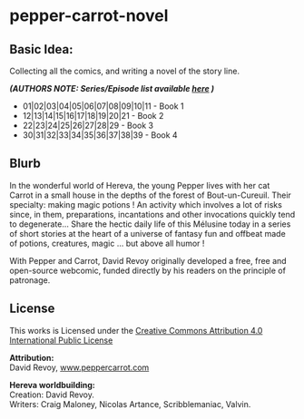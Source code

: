 # pepper-carrot-novel

## Basic Idea:
Collecting all the comics, and writing a novel of the story line.

*****(AUTHORS NOTE: Series/Episode list available [here](https://framagit.org/peppercarrot/website/-/blob/master/downloader.php#L95) )*****

- 01|02|03|04|05|06|07|08|09|10|11 - Book 1
- 12|13|14|15|16|17|18|19|20|21 - Book 2
- 22|23|24|25|26|27|28|29 - Book 3
- 30|31|32|33|34|35|36|37|38|39 - Book 4 



## Blurb
In the wonderful world of Hereva, the young Pepper lives with her cat Carrot in a small house in the depths of the forest of Bout-un-Cureuil. Their specialty: making magic potions ! An activity which involves a lot of risks since, in them, preparations, incantations and other invocations quickly tend to degenerate... Share the hectic daily life of this Mélusine today in a series of short stories at the heart of a universe of fantasy fun and offbeat made of potions, creatures, magic ... but above all humor !

With Pepper and Carrot, David Revoy originally developed a free, free and open-source webcomic, funded directly by his readers on the principle of patronage.

## License

This works is Licensed under the [Creative Commons Attribution 4.0 International Public License](https://github.com/LinuxGamer/pepper-carrot-novel/blob/main/LICENSE)

**Attribution:**  
David Revoy, www.peppercarrot.com

**Hereva worldbuilding:**  
Creation: David Revoy.  
Writers: Craig Maloney, Nicolas Artance, Scribblemaniac, Valvin.  
